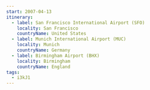 ```yaml
---
start: 2007-04-13
itinerary:
  - label: San Francisco International Airport (SFO)
    locality: San Francisco
    countryName: United States
  - label: Munich International Airport (MUC)
    locality: Munich
    countryName: Germany
  - label: Birmingham Airport (BHX)
    locality: Birmingham
    countryName: England
tags:
  - i3kJ1
---
```

